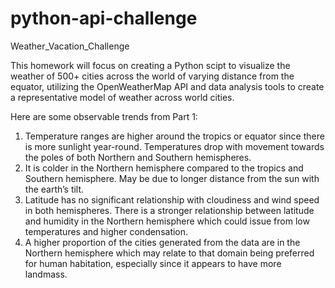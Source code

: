 # python-api-challenge
Weather_Vacation_Challenge

This homework will focus on creating a Python scipt to visualize the weather of 500+ cities across the world of varying distance from the equator, utilizing the OpenWeatherMap API and data analysis tools to create a representative model of weather across world cities.

Here are some observable trends from Part 1:

1.	Temperature ranges are higher around the tropics or equator since there is more sunlight year-round. Temperatures drop with movement towards the poles of both Northern and Southern hemispheres. 
2.	It is colder in the Northern hemisphere compared to the tropics and Southern hemisphere. May be due to longer distance from the sun with the earth’s tilt. 
3.	Latitude has no significant relationship with cloudiness and wind speed in both hemispheres.  There is a stronger relationship between latitude and humidity in the Northern hemisphere which could issue from low temperatures and higher condensation. 
4.	A higher proportion of the cities generated from the data are in the Northern hemisphere which may relate to that domain being preferred for human habitation, especially since it appears to have more landmass.
